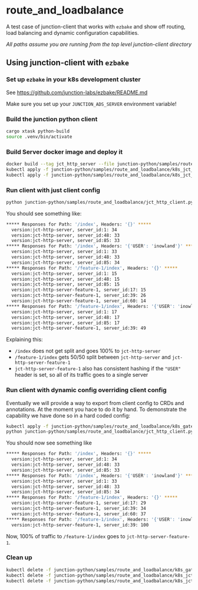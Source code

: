 # route_and_loadbalance

A test case of junction-client that works with `ezbake` and show off routing,
load balancing and dynamic configuration capabilities.

*All paths assume you are running from the top level junction-client directory*

## Using junction-client with `ezbake`

### Set up `ezbake` in your k8s development cluster
See https://github.com/junction-labs/ezbake/README.md

Make sure you set up your `JUNCTION_ADS_SERVER` environment variable!

### Build the junction python client
```bash
cargo xtask python-build
source .venv/bin/activate
```

### Build Server docker image and deploy it
```bash
docker build --tag jct_http_server --file junction-python/samples/route_and_loadbalance/Dockerfile --load junction-python/samples/route_and_loadbalance/
kubectl apply -f junction-python/samples/route_and_loadbalance/k8s_jct_http_server.yml 
kubectl apply -f junction-python/samples/route_and_loadbalance/k8s_jct_http_server_feature_1.yml 
```

### Run client with just client config

```bash
python junction-python/samples/route_and_loadbalance/jct_http_client.py
```

You should see something like:
```bash
***** Responses for Path: '/index', Headers: '{}' *****
  version:jct-http-server, server_id:1: 34
  version:jct-http-server, server_id:48: 33
  version:jct-http-server, server_id:85: 33
***** Responses for Path: '/index', Headers: '{'USER': 'inowland'}' *****
  version:jct-http-server, server_id:1: 33
  version:jct-http-server, server_id:48: 33
  version:jct-http-server, server_id:85: 34
***** Responses for Path: '/feature-1/index', Headers: '{}' *****
  version:jct-http-server, server_id:1: 15
  version:jct-http-server, server_id:48: 15
  version:jct-http-server, server_id:85: 15
  version:jct-http-server-feature-1, server_id:17: 15
  version:jct-http-server-feature-1, server_id:39: 26
  version:jct-http-server-feature-1, server_id:60: 14
***** Responses for Path: '/feature-1/index', Headers: '{'USER': 'inowland'}' *****
  version:jct-http-server, server_id:1: 17
  version:jct-http-server, server_id:48: 17
  version:jct-http-server, server_id:85: 17
  version:jct-http-server-feature-1, server_id:39: 49
```

Explaining this:
* `/index` does not get split and goes 100% to `jct-http-server`
* `/feature-1/index` gets 50/50 split between `jct-http-server` and
  `jct-http-server-feature-1`
* `jct-http-server-feature-1` also has consistent hashing if the `"USER"` header
  is set, so all of its traffic goes to a single server

### Run client with dynamic config overriding client config

Eventually we will provide a way to export from client config to CRDs and
annotations. At the moment you hace to do it by hand. To demonstrate the
capability we have done so in a hard coded config:

```bash
kubectl apply -f junction-python/samples/route_and_loadbalance/k8s_gateway.yml
python junction-python/samples/route_and_loadbalance/jct_http_client.py
```

You should now see something like 
```bash
***** Responses for Path: '/index', Headers: '{}' *****
  version:jct-http-server, server_id:1: 34
  version:jct-http-server, server_id:48: 33
  version:jct-http-server, server_id:85: 33
***** Responses for Path: '/index', Headers: '{'USER': 'inowland'}' *****
  version:jct-http-server, server_id:1: 33
  version:jct-http-server, server_id:48: 33
  version:jct-http-server, server_id:85: 34
***** Responses for Path: '/feature-1/index', Headers: '{}' *****
  version:jct-http-server-feature-1, server_id:17: 29
  version:jct-http-server-feature-1, server_id:39: 34
  version:jct-http-server-feature-1, server_id:60: 37
***** Responses for Path: '/feature-1/index', Headers: '{'USER': 'inowland'}' *****
  version:jct-http-server-feature-1, server_id:39: 100
```

Now, 100% of traffic to `/feature-1/index` goes to `jct-http-server-feature-1`.

### Clean up
```bash
kubectl delete -f junction-python/samples/route_and_loadbalance/k8s_gateway.yml
kubectl delete -f junction-python/samples/route_and_loadbalance/k8s_jct_http_server.yml 
kubectl delete -f junction-python/samples/route_and_loadbalance/k8s_jct_http_server_feature_1.yml 
```
